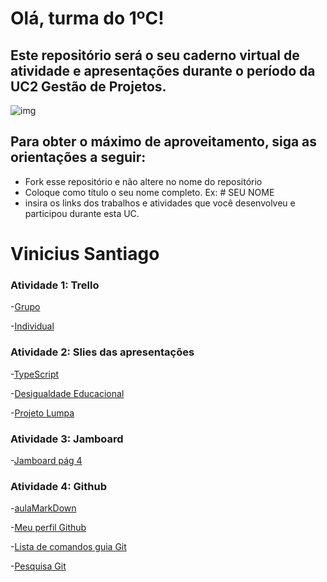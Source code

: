# Olá, turma do 1ºC! 
## Este repositório será o seu caderno virtual de atividade e apresentações durante o período da UC2 Gestão de Projetos. 

![img](https://blog.acelerato.com/wp-content/uploads/2020/08/5-beneficios-da-gesta%CC%83o-de-projetos-para-a-sua-empresa-1200x640.png)

## Para obter o máximo de aproveitamento, siga as orientações a seguir:

- Fork esse repositório e não altere no nome do repositório
- Coloque como título o seu nome completo. Ex: # SEU NOME
- insira os links dos trabalhos e atividades que você desenvolveu e participou durante esta UC.

# Vinicius Santiago 

### Atividade 1: Trello 

-[Grupo](https://trello.com/invite/b/ksOulXjE/ATTI08e3299bc375c15dd8b9fc4fff8340005538AA66/gerenciamento-de-projetos)

-[Individual](https://trello.com/invite/b/2COx4mHc/ATTIb601bd2c2ef66af0f22689c064d427d7169C21FD/minhas-metas)

### Atividade 2: Slies das apresentações 

-[TypeScript](https://www.canva.com/design/DAGEjUJ54Pc/feL3I6NAOpKGJy6lopU_aQ/edit?utm_content=DAGEjUJ54Pc&utm_campaign=designshare&utm_medium=link2&utm_source=sharebutton)

-[Desigualdade Educacional](https://www.canva.com/design/DAGCftOYqqE/8G3B1KvdvNL7KPCk9UtNjQ/edit?utm_content=DAGCftOYqqE&utm_campaign=designshare&utm_medium=link2&utm_source=sharebutton)

-[Projeto Lumpa](https://www.canva.com/design/DAF_bLnGSK4/p9fxuDENI0sjXQSSfqjGug/edit?utm_content=DAF_bLnGSK4&utm_campaign=designshare&utm_medium=link2&utm_source=sharebutton)

### Atividade 3: Jamboard 

-[Jamboard pág 4](https://jamboard.google.com/d/1Ut8wDbnIH7GpiVwseM6Gh1TIv49w-9JjZaFDmJAzXjc/edit?usp=sharing)

### Atividade 4: Github

-[aulaMarkDown](https://github.com/ViniSantiago14/aulaMarkdown)

-[Meu perfil Github](https://github.com/ViniSantiago14/ViniSantiago14?tab=readme-ov-file)

-[Lista de comandos guia Git](https://github.com/ViniSantiago14/AV1/blob/main/vn14/guiaGit.md)

-[Pesquisa Git](https://github.com/ViniSantiago14/AV1/blob/main/pesquisa-vinicius.md)
